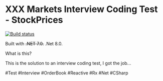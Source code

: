 # XXX Markets Interview Coding Test - StockPrices

[![Build status](https://ci.appveyor.com/api/projects/status/7w8yowlyspi0hbwj?svg=true)](https://ci.appveyor.com/project/oriches/xxx-interview-stockprices)

Built with ~~.NET 7.0.~~ .Net 8.0.

What is this?

This is the solution to an interview coding test, I got the job...

#Test #Interview #OrderBook #Reactive #Rx #Net #CSharp

